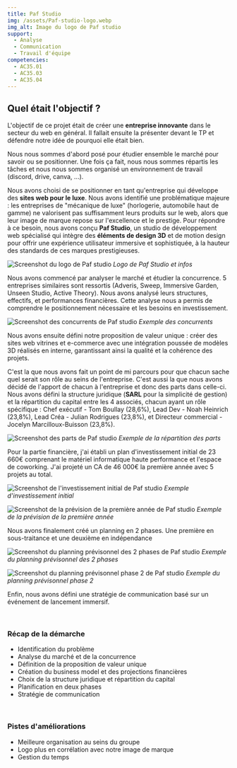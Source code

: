 ```yaml
---
title: Paf Studio
img: /assets/Paf-studio-logo.webp
img_alt: Image du logo de Paf studio
support:
  - Analyse
  - Communication
  - Travail d'équipe
competencies:
  - AC35.01
  - AC35.03
  - AC35.04
---
```

## Quel était l'objectif ?

L'objectif de ce projet était de créer une **entreprise innovante** dans le secteur du web en général.
Il fallait ensuite la présenter devant le TP et défendre notre idée de pourquoi elle était bien.

Nous nous sommes d'abord posé pour étudier ensemble le marché pour savoir ou se positionner.
Une fois ça fait, nous nous sommes répartis les tâches et nous nous sommes organisé un environnement de travail (discord, drive, canva, ...).

Nous avons choisi de se positionner en tant qu'entreprise qui développe des **sites web pour le luxe**. Nous avons identifié une problématique majeure : les entreprises de "mécanique de luxe" (horlogerie, automobile haut de gamme) ne valorisent pas suffisamment leurs produits sur le web, alors que leur image de marque repose sur l'excellence et le prestige.
Pour répondre à ce besoin, nous avons conçu **Paf Studio**, un studio de développement web spécialisé qui intègre des **éléments de design 3D** et de motion design pour offrir une expérience utilisateur immersive et sophistiquée, à la hauteur des standards de ces marques prestigieuses.

![Screenshot du logo de Paf studio](/assets/Paf-studio1.webp)
_Logo de Paf Studio et infos_

Nous avons commencé par analyser le marché et étudier la concurrence. 5 entreprises similaires sont ressortis (Adveris, Sweep, Immersive Garden, Unseen Studio, Active Theory). Nous avons analysé leurs structures, effectifs, et performances financières. Cette analyse nous a permis de comprendre le positionnement nécessaire et les besoins en investissement.

![Screenshot des concurrents de Paf studio](/assets/Paf-studio3.webp)
_Exemple des concurrents_

Nous avons ensuite défini notre proposition de valeur unique : créer des sites web vitrines et e-commerce avec une intégration poussée de modèles 3D réalisés en interne, garantissant ainsi la qualité et la cohérence des projets.

C'est la que nous avons fait un point de mi parcours pour que chacun sache quel serait son rôle au seins de l'entreprise. C'est aussi la que nous avons décidé de l'apport de chacun à l'entreprise et donc des parts dans celle-ci.
Nous avons défini la structure juridique (**SARL** pour la simplicité de gestion) et la répartition du capital entre les 4 associés, chacun ayant un rôle spécifique : Chef exécutif - Tom Boullay (28,6%), Lead Dev - Noah Heinrich (23,8%), Lead Créa - Julian Rodrigues (23,8%), et Directeur commercial - Jocelyn Marcilloux-Buisson (23,8%).

![Screenshot des parts de Paf studio](/assets/Paf-studio8.webp)
_Exemple de la répartition des parts_

Pour la partie financière, j'ai établi un plan d'investissement initial de 23 660€ comprenant le matériel informatique haute performance et l'espace de coworking. J'ai projeté un CA de 46 000€ la première année avec 5 projets au total.

![Screenshot de l'investissement initial de Paf studio](/assets/Paf-studio6.webp)
_Exemple d'investissement initial_

![Screenshot de la prévision de la première année de Paf studio](/assets/Paf-studio7.webp)
_Exemple de la prévision de la première année_

Nous avons finalement créé un planning en 2 phases.
Une première en sous-traitance et une deuxième en indépendance

![Screenshot du planning prévisonnel des 2 phases de Paf studio](/assets/Paf-studio4.webp)
_Exemple du planning prévisonnel des 2 phases_

![Screenshot du planning prévisonnel phase 2 de Paf studio](/assets/Paf-studio5.webp)
_Exemple du planning prévisonnel phase 2_

Enfin, nous avons défini une stratégie de communication basé sur un événement de lancement immersif.

<br>

### Récap de la démarche

* Identification du problème
* Analyse du marché et de la concurrence
* Définition de la proposition de valeur unique
* Création du business model et des projections financières
* Choix de la structure juridique et répartition du capital
* Planification en deux phases
* Stratégie de communication

<br>

### Pistes d'améliorations

* Meilleure organisation au seins du groupe
* Logo plus en corrélation avec notre image de marque
* Gestion du temps